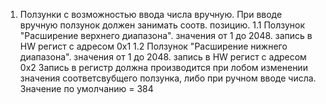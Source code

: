﻿1. Ползунки с возможностью ввода числа вручную. При вводе вручную ползунок должен занимать соотв. позицию. 
   1.1 Ползунок "Расширение верхнего диапазона". значения от 1 до 2048. запись в HW регист с адресом 0x1
   1.2 Ползунок "Расширение нижнего диапазона".  значения от 1 до 2048. запись в HW регист с адресом 0x2
   Запись в регистр должна производится при лобом изменении значения соответсвубщего ползунка, либо при ручном вводе числа.
   Значение по умолчанию = 384

   